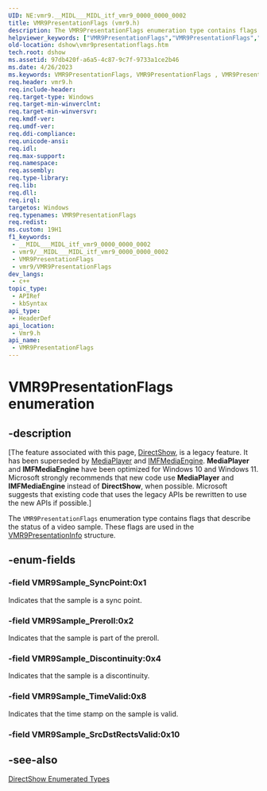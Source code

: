 ```yaml
---
UID: NE:vmr9.__MIDL___MIDL_itf_vmr9_0000_0000_0002
title: VMR9PresentationFlags (vmr9.h)
description: The VMR9PresentationFlags enumeration type contains flags that describe the status of a video sample. These flags are used in the VMR9PresentationInfo structure.
helpviewer_keywords: ["VMR9PresentationFlags","VMR9PresentationFlags","VMR9PresentationFlags enumeration [DirectShow]","VMR9PresentationFlagsEnumeration","VMR9Sample_Discontinuity","VMR9Sample_Preroll","VMR9Sample_SyncPoint","VMR9Sample_TimeValid","dshow.vmr9presentationflags","enumeration [DirectShow]","vmr9/VMR9PresentationFlags","vmr9/VMR9Sample_Discontinuity","vmr9/VMR9Sample_Preroll","vmr9/VMR9Sample_SyncPoint","vmr9/VMR9Sample_TimeValid"]
old-location: dshow\vmr9presentationflags.htm
tech.root: dshow
ms.assetid: 97db420f-a6a5-4c87-9c7f-9733a1ce2b46
ms.date: 4/26/2023
ms.keywords: VMR9PresentationFlags, VMR9PresentationFlags , VMR9PresentationFlags enumeration [DirectShow], VMR9PresentationFlagsEnumeration, VMR9Sample_Discontinuity, VMR9Sample_Preroll, VMR9Sample_SyncPoint, VMR9Sample_TimeValid, dshow.vmr9presentationflags, enumeration [DirectShow], vmr9/VMR9PresentationFlags, vmr9/VMR9Sample_Discontinuity, vmr9/VMR9Sample_Preroll, vmr9/VMR9Sample_SyncPoint, vmr9/VMR9Sample_TimeValid
req.header: vmr9.h
req.include-header: 
req.target-type: Windows
req.target-min-winverclnt: 
req.target-min-winversvr: 
req.kmdf-ver: 
req.umdf-ver: 
req.ddi-compliance: 
req.unicode-ansi: 
req.idl: 
req.max-support: 
req.namespace: 
req.assembly: 
req.type-library: 
req.lib: 
req.dll: 
req.irql: 
targetos: Windows
req.typenames: VMR9PresentationFlags
req.redist: 
ms.custom: 19H1
f1_keywords:
 - __MIDL___MIDL_itf_vmr9_0000_0000_0002
 - vmr9/__MIDL___MIDL_itf_vmr9_0000_0000_0002
 - VMR9PresentationFlags
 - vmr9/VMR9PresentationFlags
dev_langs:
 - c++
topic_type:
 - APIRef
 - kbSyntax
api_type:
 - HeaderDef
api_location:
 - Vmr9.h
api_name:
 - VMR9PresentationFlags
---
```


# VMR9PresentationFlags enumeration


## -description

\[The feature associated with this page, [DirectShow](/windows/win32/directshow/directshow), is a legacy feature. It has been superseded by [MediaPlayer](/uwp/api/Windows.Media.Playback.MediaPlayer) and [IMFMediaEngine](/windows/win32/api/mfmediaengine/nn-mfmediaengine-imfmediaengine). **MediaPlayer** and **IMFMediaEngine** have been optimized for Windows 10 and Windows 11. Microsoft strongly recommends that new code use **MediaPlayer** and **IMFMediaEngine** instead of **DirectShow**, when possible. Microsoft suggests that existing code that uses the legacy APIs be rewritten to use the new APIs if possible.\]

The <code>VMR9PresentationFlags</code> enumeration type contains flags that describe the status of a video sample. These flags are used in the <a href="/previous-versions/windows/desktop/api/vmr9/ns-vmr9-vmr9presentationinfo">VMR9PresentationInfo</a> structure.

## -enum-fields

### -field VMR9Sample_SyncPoint:0x1

Indicates that the sample is a sync point.

### -field VMR9Sample_Preroll:0x2

Indicates that the sample is part of the preroll.

### -field VMR9Sample_Discontinuity:0x4

Indicates that the sample is a discontinuity.

### -field VMR9Sample_TimeValid:0x8

Indicates that the time stamp on the sample is valid.

### -field VMR9Sample_SrcDstRectsValid:0x10

## -see-also

<a href="/windows/desktop/DirectShow/directshow-enumerated-types">DirectShow Enumerated Types</a>
